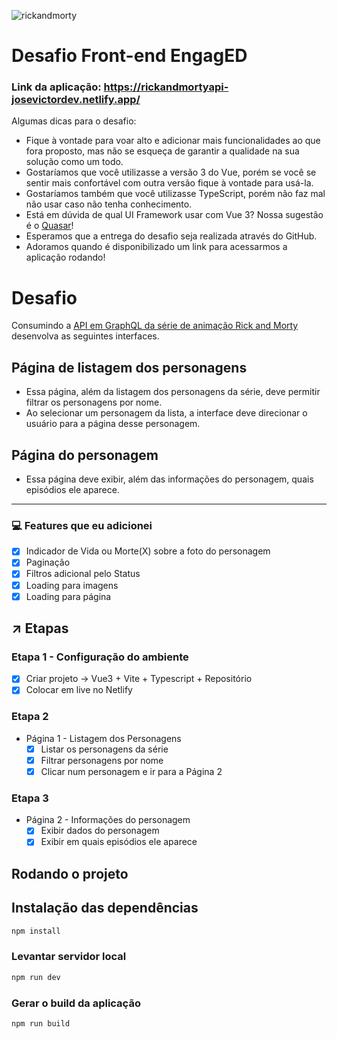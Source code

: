 ![rickandmorty](https://user-images.githubusercontent.com/66215200/223308926-7cb4d2e8-a68b-48ac-a462-371cfe4a4095.png)
# Desafio Front-end EngagED
### Link da aplicação: https://rickandmortyapi-josevictordev.netlify.app/

Algumas dicas para o desafio:

- Fique à vontade para voar alto e adicionar mais funcionalidades ao que fora proposto,
mas não se esqueça de garantir a qualidade na sua solução como um todo.
- Gostaríamos que você utilizasse a versão 3 do Vue, porém se você se sentir mais
confortável com outra versão fique à vontade para usá-la.
- Gostaríamos também que você utilizasse TypeScript, porém não faz mal não usar caso
não tenha conhecimento.
- Está em dúvida de qual UI Framework usar com Vue 3? Nossa sugestão é o [Quasar](http://quasar.dev/)!
- Esperamos que a entrega do desafio seja realizada através do GitHub.
- Adoramos quando é disponibilizado um link para acessarmos a aplicação rodando!

# Desafio

Consumindo a [API em GraphQL da série de animação Rick and Morty](https://rickandmortyapi.com/documentation) desenvolva as
seguintes interfaces.

## Página de listagem dos personagens

- Essa página, além da listagem dos personagens da série, deve permitir filtrar os
personagens por nome.
- Ao selecionar um personagem da lista, a interface deve direcionar o usuário para a
página desse personagem.

## Página do personagem

- Essa página deve exibir, além das informações do personagem, quais episódios ele
aparece.

---

### 💻 **Features que eu adicionei**
- [x]  Indicador de Vida ou Morte(X) sobre a foto do personagem 
- [x]  Paginação
- [x]  Filtros adicional pelo Status
- [x]  Loading para imagens
- [x]  Loading para página

## ↗ Etapas

### Etapa 1 - Configuração do ambiente

- [x]  Criar projeto → Vue3 + Vite + Typescript + Repositório
- [x]  Colocar em live no Netlify

### Etapa 2

- Página 1 - Listagem dos Personagens
    - [x]  Listar os personagens da série
    - [x]  Filtrar personagens por nome
    - [x]  Clicar num personagem e ir para a Página 2

### Etapa 3
- Página 2 - Informações do personagem
    - [x]  Exibir dados do personagem
    - [x]  Exibir em quais episódios ele aparece

## Rodando o projeto

## Instalação das dependências

```sh
npm install
```

### Levantar servidor local

```sh
npm run dev
```

### Gerar o build da aplicação

```sh
npm run build
```

